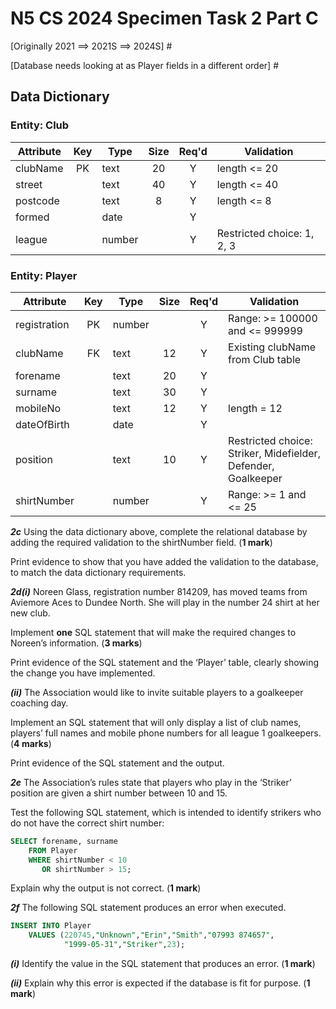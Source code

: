 # N5 CS 2024 Specimen Task 2 Part C

[Originally 2021 ==> 2021S ==> 2024S] #

[Database needs looking at as Player fields in a different order] #

## Data Dictionary

### Entity: Club

| Attribute | Key   | Type   | Size  | Req'd | Validation |
| --------- | :---: | ----   | :---: | :---: | ---------- |
| clubName  | PK    | text   | 20    | Y     | length <= 20 |
| street    |       | text   | 40    | Y     | length <= 40 |
| postcode  |       | text   | 8     | Y     | length <= 8 |
| formed    |       | date   |       | Y     | |
| league    |       | number |       | Y     | Restricted choice: 1, 2, 3 |


### Entity: Player

| Attribute    | Key   | Type   | Size  | Req'd | Validation |
| ---------    | :---: | ----   | :---: | :---: | ---------- |
| registration | PK    | number |       | Y     | Range: >= 100000 and <= 999999 |
| clubName     | FK    | text   | 12    | Y     | Existing clubName from Club table |
| forename     |       | text   | 20    | Y     | |
| surname      |       | text   | 30    | Y     | |
| mobileNo     |       | text   | 12    | Y     | length = 12 |
| dateOfBirth  |       | date   |       | Y     | |
| position     |       | text   | 10    | Y     | Restricted choice: Striker, Midefielder, Defender, Goalkeeper |
| shirtNumber  |       | number |       | Y     | Range: >= 1 and <= 25 |


___2c___ Using the data dictionary above, complete the relational database by adding the required validation to the shirtNumber field.  (__1 mark__)

Print evidence to show that you have added the validation to the database, to match the data dictionary requirements.


___2d(i)___ Noreen Glass, registration number 814209, has moved teams from Aviemore Aces to Dundee North. She will play in the number 24 shirt at her new club.

Implement __one__ SQL statement that will make the required changes to Noreen’s information.  (__3 marks__)

Print evidence of the SQL statement and the ‘Player’ table, clearly showing the change you have implemented.


___(ii)___ The Association would like to invite suitable players to a goalkeeper coaching day.

Implement an SQL statement that will only display a list of club names, players’ full names and mobile phone numbers for all league 1 goalkeepers.  (__4 marks__)

Print evidence of the SQL statement and the output.


___2e___ The Association’s rules state that players who play in the ‘Striker’ position are given a shirt number between 10 and 15.

Test the following SQL statement, which is intended to identify strikers who do not have the correct shirt number:

```sql
SELECT forename, surname
    FROM Player
    WHERE shirtNumber < 10
       OR shirtNumber > 15;
```

Explain why the output is not correct.  (__1 mark__)


___2f___ The following SQL statement produces an error when executed.

```sql
INSERT INTO Player
    VALUES (220745,"Unknown","Erin","Smith","07993 874657",
	        "1999-05-31","Striker",23);
```


___(i)___ Identify the value in the SQL statement that produces an error.  (__1 mark__)


___(ii)___ Explain why this error is expected if the database is fit for purpose.  (__1 mark__)
